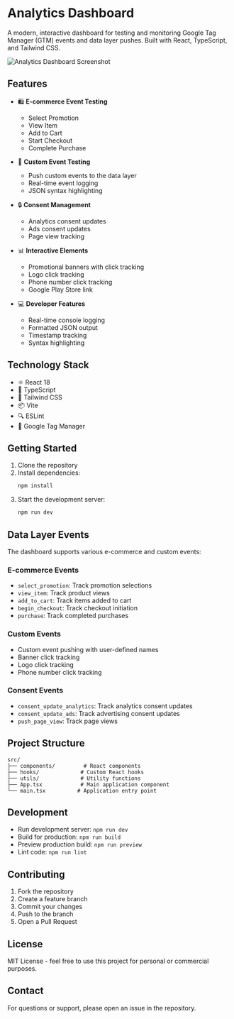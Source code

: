 # Analytics Dashboard

A modern, interactive dashboard for testing and monitoring Google Tag Manager (GTM) events and data layer pushes. Built with React, TypeScript, and Tailwind CSS.

![Analytics Dashboard Screenshot](https://dev.antilop.org/images/analytics-dashboard.webp)

## Features

- 🛍️ **E-commerce Event Testing**
  - Select Promotion
  - View Item
  - Add to Cart
  - Start Checkout
  - Complete Purchase

- 🎯 **Custom Event Testing**
  - Push custom events to the data layer
  - Real-time event logging
  - JSON syntax highlighting

- 🔒 **Consent Management**
  - Analytics consent updates
  - Ads consent updates
  - Page view tracking

- 📊 **Interactive Elements**
  - Promotional banners with click tracking
  - Logo click tracking
  - Phone number click tracking
  - Google Play Store link

- 💻 **Developer Features**
  - Real-time console logging
  - Formatted JSON output
  - Timestamp tracking
  - Syntax highlighting

## Technology Stack

- ⚛️ React 18
- 🔷 TypeScript
- 🎨 Tailwind CSS
- 📦 Vite
- 🔍 ESLint
- 🎯 Google Tag Manager

## Getting Started

1. Clone the repository
2. Install dependencies:
   ```bash
   npm install
   ```
3. Start the development server:
   ```bash
   npm run dev
   ```

## Data Layer Events

The dashboard supports various e-commerce and custom events:

### E-commerce Events

- `select_promotion`: Track promotion selections
- `view_item`: Track product views
- `add_to_cart`: Track items added to cart
- `begin_checkout`: Track checkout initiation
- `purchase`: Track completed purchases

### Custom Events

- Custom event pushing with user-defined names
- Banner click tracking
- Logo click tracking
- Phone number click tracking

### Consent Events

- `consent_update_analytics`: Track analytics consent updates
- `consent_update_ads`: Track advertising consent updates
- `push_page_view`: Track page views

## Project Structure

```
src/
├── components/         # React components
├── hooks/             # Custom React hooks
├── utils/             # Utility functions
├── App.tsx            # Main application component
└── main.tsx          # Application entry point
```

## Development

- Run development server: `npm run dev`
- Build for production: `npm run build`
- Preview production build: `npm run preview`
- Lint code: `npm run lint`

## Contributing

1. Fork the repository
2. Create a feature branch
3. Commit your changes
4. Push to the branch
5. Open a Pull Request

## License

MIT License - feel free to use this project for personal or commercial purposes.

## Contact

For questions or support, please open an issue in the repository.